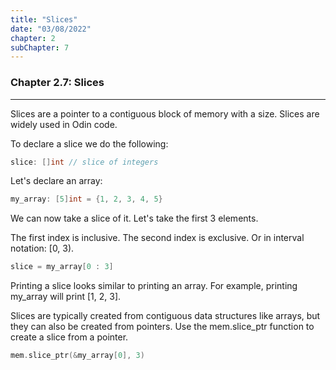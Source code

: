```yaml
---
title: "Slices"
date: "03/08/2022"
chapter: 2
subChapter: 7
---
```


### Chapter 2.7: Slices
---
Slices are a pointer to a contiguous block of memory with a size. Slices are widely used in Odin code. 

To declare a slice we do the following:
```cpp
slice: []int // slice of integers
```

Let's declare an array:
```cpp
my_array: [5]int = {1, 2, 3, 4, 5}
```

We can now take a slice of it. Let's take the first 3 elements.

The first index is inclusive. The second index is exclusive.
Or in interval notation: [0, 3).

```cpp
slice = my_array[0 : 3]
```

Printing a slice looks similar to printing an array.
For example, printing my_array will print [1, 2, 3].


Slices are typically created from contiguous data structures like arrays, but they can also be created from pointers.
Use the mem.slice_ptr function to create a slice from a pointer.
```cpp
mem.slice_ptr(&my_array[0], 3)
```